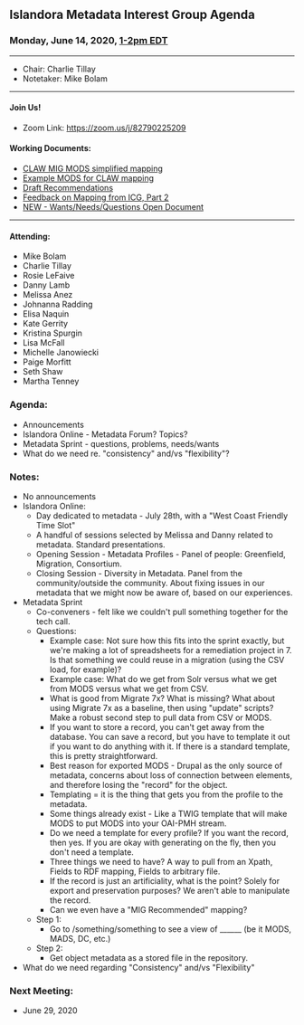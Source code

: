 ## Islandora Metadata Interest Group Agenda
### Monday, June 14, 2020, [1-2pm EDT](http://www.thetimezoneconverter.com/?t=1%20pm&tz=Toronto&)

---
* Chair: Charlie Tillay
* Notetaker: Mike Bolam
---

#### Join Us!
* Zoom Link: https://zoom.us/j/82790225209

#### Working Documents:
* [CLAW MIG MODS simplified mapping](https://docs.google.com/spreadsheets/d/18u2qFJ014IIxlVpM3JXfDEFccwBZcoFsjbBGpvL0jJI/edit#gid=0)
* [Example MODS for CLAW mapping](https://docs.google.com/spreadsheets/d/1C2Xie7HUDSgRT5v4ldoJvlNdoXz2GHAPvL3PE3TOKW8/edit#gid=1829081124)
* [Draft Recommendations](https://docs.google.com/document/d/15qSO9YcALtYSqd6CUuGx0t8FwUJ5pPwVPz0PA5rU898/edit#heading=h.f9r6knw0rjvu)
* [Feedback on Mapping from ICG, Part 2](https://docs.google.com/document/d/11OpqMMCXM1TFXgsr4yyTQ_cH9DabnD31p7JnuTRQl28/edit?invite=CMWvruEI&ts=5e66437f)
* [NEW - Wants/Needs/Questions Open Document](https://docs.google.com/document/d/12Kpb6826TNPzzMuyPS0sESa9TLnmljQmeioWbaPeEdA/edit)

---

#### Attending:
* Mike Bolam
* Charlie Tillay
* Rosie LeFaive
* Danny Lamb
* Melissa Anez
* Johnanna Radding
* Elisa Naquin
* Kate Gerrity
* Kristina Spurgin
* Lisa McFall
* Michelle Janowiecki
* Paige Morfitt
* Seth Shaw
* Martha Tenney

### Agenda:
* Announcements
* Islandora Online - Metadata Forum? Topics?
* Metadata Sprint - questions, problems, needs/wants
* What do we need re. "consistency" and/vs "flexibility"?

### Notes:
* No announcements
* Islandora Online:
  * Day dedicated to metadata - July 28th, with a "West Coast Friendly Time Slot"
  * A handful of sessions selected by Melissa and Danny related to metadata. Standard presentations.
  * Opening Session - Metadata Profiles - Panel of people: Greenfield, Migration, Consortium. 
  * Closing Session - Diversity in Metadata. Panel from the community/outside the community. About fixing issues in our metadata that we might now be aware of, based on our experiences. 
* Metadata Sprint
  * Co-conveners - felt like we couldn't pull something together for the tech call. 
  * Questions:
    * Example case: Not sure how this fits into the sprint exactly, but we're making a lot of spreadsheets for a remediation project in 7. Is that something we could reuse in a migration (using the CSV load, for example)?
    * Example case: What do we get from Solr versus what we get from MODS versus what we get from CSV.
    * What is good from Migrate 7x? What is missing? What about using Migrate 7x as a baseline, then using "update" scripts? Make a robust second step to pull data from CSV or MODS. 
    * If you want to store a record, you can't get away from the database. You can save a record, but you have to template it out if you want to do anything with it. If there is a standard template, this is pretty straightforward. 
    * Best reason for exported MODS - Drupal as the only source of metadata, concerns about loss of connection between elements, and therefore losing the "record" for the object.
    * Templating = it is the thing that gets you from the profile to the metadata.
    * Some things already exist - Like a TWIG template that will make MODS to put MODS into your OAI-PMH stream.
    * Do we need a template for every profile? If you want the record, then yes. If you are okay with generating on the fly, then you don't need a template.
    * Three things we need to have? A way to pull from an Xpath, Fields to RDF mapping, Fields to arbitrary file. 
    * If the record is just an artificiality, what is the point? Solely for export and preservation purposes? We aren't able to manipulate the record. 
    * Can we even have a "MIG Recommended" mapping?
  * Step 1:
    * Go to /something/something to see a view of ______ (be it MODS, MADS, DC, etc.)
  * Step 2:
    * Get object metadata as a stored file in the repository.
* What do we need regarding "Consistency" and/vs "Flexibility"
  
### Next Meeting:
* June 29, 2020
